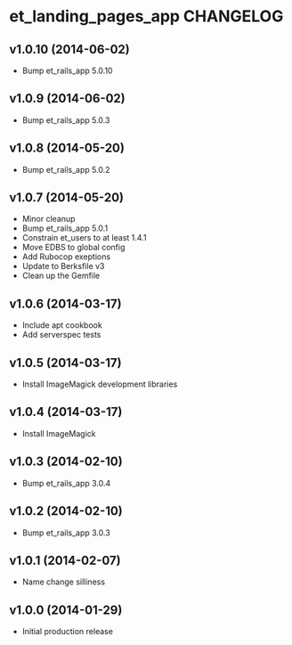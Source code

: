 et_landing_pages_app CHANGELOG
==============================

v1.0.10 (2014-06-02)
--------------------

* Bump et_rails_app 5.0.10

v1.0.9 (2014-06-02)
-------------------

* Bump et_rails_app 5.0.3

v1.0.8 (2014-05-20)
-------------------

* Bump et_rails_app 5.0.2

v1.0.7 (2014-05-20)
-------------------

* Minor cleanup
* Bump et_rails_app 5.0.1
* Constrain et_users to at least 1.4.1
* Move EDBS to global config
* Add Rubocop exeptions
* Update to Berksfile v3
* Clean up the Gemfile

v1.0.6 (2014-03-17)
-------------------

* Include apt cookbook
* Add serverspec tests

v1.0.5 (2014-03-17)
-------------------

* Install ImageMagick development libraries

v1.0.4 (2014-03-17)
-------------------

* Install ImageMagick

v1.0.3 (2014-02-10)
-------------------

* Bump et_rails_app 3.0.4

v1.0.2 (2014-02-10)
-------------------

* Bump et_rails_app 3.0.3

v1.0.1 (2014-02-07)
-------------------

* Name change silliness

v1.0.0 (2014-01-29)
-------------------

* Initial production release
